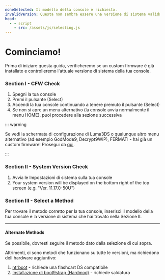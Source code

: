 ```yaml
---
noneSelected: Il modello della console è richiesto.
invalidVersion: Questa non sembra essere una versione di sistema valida.
head:
  - - script
    - src: /assets/js/selecting.js
---
```


# Cominciamo!

Prima di iniziare questa guida, verificheremo se un custom firmware è già installato e controlleremo l'attuale versione di sistema della tua console.

### Section I - CFW Check

1. Spegni la tua console
2. Premi il pulsante (Select)
3. Accendi la tua console continuando a tenere premuto il pulsante (Select)
4. Se non si apre un menu alternativo (la console avvia normalmente il menu HOME), puoi procedere alla sezione successiva

::: warning

Se vedi la schermata di configurazione di Luma3DS o qualunque altro menu alternativo (ad esempio GodMode9, Decrypt9WIP), FERMATI - hai già un custom firmware! Prosegui da [qui](checking-for-cfw#what-to-do-next).

:::

### Section II - System Version Check

1. Avvia le Impostazioni di sistema sulla tua console
2. Your system version will be displayed on the bottom right of the top screen (e.g. "Ver. 11.17.0-50U")

### Section III - Select a Method

Per trovare il metodo corretto per la tua console, inserisci il modello della tua console e la versione di sistema che hai trovato nella Sezione II.

<!--@include: @/_internal/consoleVersionSelect.html -->

---

#### Alternate Methods

Se possibile, dovresti seguire il metodo dato dalla selezione di cui sopra.

Altrimenti, ci sono metodi che funzionano su tutte le versioni, ma richiedono dell'hardware aggiuntivo:

1. [ntrboot](ntrboot) - richiede una flashcart DS compatibile
2. [Installazione di boot9strap (Hardmod)](installing-boot9strap-\(hardmod\)) - richiede saldatura
